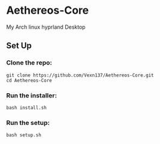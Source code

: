# Aethereos-Core
My Arch linux hyprland Desktop

## Set Up

### Clone the repo:
```
git clone https://github.com/Vexn137/Aethereos-Core.git
cd Aethereos-Core
```
### Run the installer:
```
bash install.sh
```

### Run the setup:
```
bash setup.sh
```
